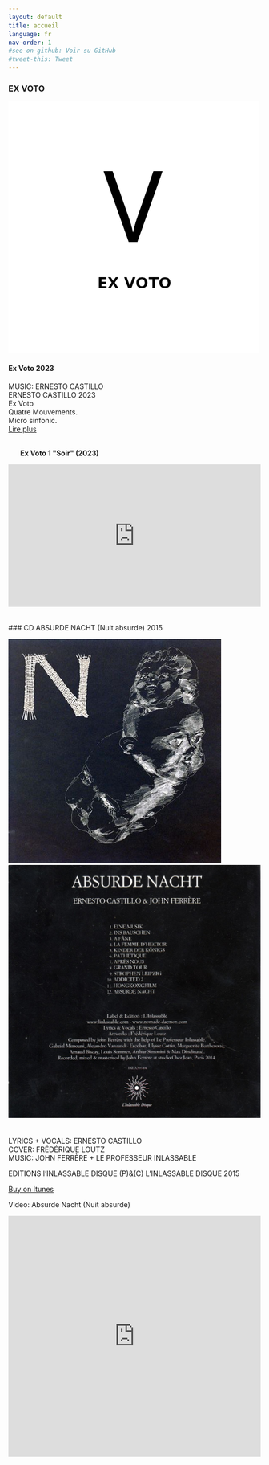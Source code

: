 ```yaml
---
layout: default
title: accueil
language: fr
nav-order: 1
#see-on-github: Voir su GitHub
#tweet-this: Tweet
---
```

### EX VOTO  
<a href="/fr/ex-voto" title="Ex Voto"><img src="/images/Ex-Voto.jpg" alt="Ex Voto cover" class="img-left"></a>
<br />
#### Ex Voto 2023  
MUSIC: ERNESTO CASTILLO  
ERNESTO CASTILLO 2023  
Ex Voto  
Quatre Mouvements.  
Micro sinfonic.  
[Lire plus](/fr/ex-voto)  
<br style="clear:both" />
<ul><b>Ex Voto 1 "Soir" (2023)</b> </ul> 
<div style="position: relative; padding-top: 56.25%;"><iframe title="Ex Voto" width="100%" height="100%" src="https://stream.litera.tools/videos/embed/bf4b9447-e0cc-4435-9920-5576a1328fe2?warningTitle=0&amp;peertubeLink=0" frameborder="0" allowfullscreen="" sandbox="allow-same-origin allow-scripts allow-popups" style="position: absolute; inset: 0px;"></iframe></div>
<br /><br />
### CD ABSURDE NACHT (Nuit absurde) 2015
  

<a rel="lightbox" data-lightbox="example-1" href="/images/absurde-nacht-cover-web.jpg" title="absurde nacht cover"><img src="/images/absurde-nacht-cover-web.jpg" alt="absurde nacht cover" class="img-left2"></a>
<a rel="lightbox" data-lightbox="example-1" href="/images/absurde-nacht-cover-back-web.jpg" title="absurde nacht cover"><img src="/images/absurde-nacht-cover-back-web.jpg" alt="absurde nacht cover" class="img-right2"></a>  
<br style="clear:both" />
<br style="clear:both" />
LYRICS + VOCALS: ERNESTO CASTILLO  
COVER: FRÉDÉRIQUE LOUTZ  
MUSIC: JOHN FERRÈRE + LE PROFESSEUR INLASSABLE  
  
EDITIONS l’INLASSABLE DISQUE (P)&(C) L’INLASSABLE DISQUE 2015  
  
<a href="https://itunes.apple.com/fr/album/absurde-nacht/id1081093062" target="_blank" rel="noopener noreferrer">Buy on Itunes</a>  
  
Video: Absurde Nacht (Nuit absurde)  
  
<iframe width="100%" height="480" src="https://www.youtube.com/embed/9AtioloFQyI?rel=0" frameborder="0" allowfullscreen></iframe>  
  



